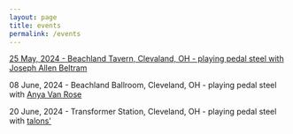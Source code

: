 ```yaml
---
layout: page
title: events
permalink: /events
---
```


[25 May, 2024 - Beachland Tavern, Clevaland, OH - playing pedal steel with Joseph Allen Beltram](https://www.beachlandballroom.com/e/13621213/jesse-denatale-joseph-alan-betram/)

08 June, 2024 - Beachland Ballroom, Cleveland, OH - playing pedal steel with [Anya Van Rose](https://www.anyavanrose.com/)

20 June, 2024 - Transformer Station, Cleveland, OH - playing pedal steel with [talons'](https://talons.bandcamp.com/)
